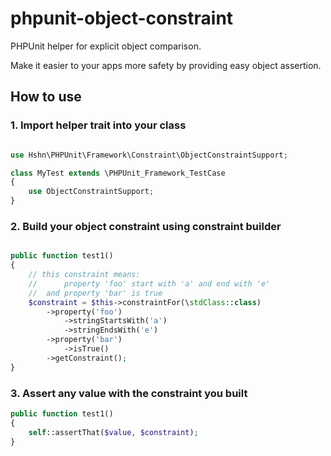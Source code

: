# phpunit-object-constraint

PHPUnit helper for explicit object comparison.

Make it easier to your apps more safety by providing easy object assertion. 

## How to use

### 1. Import helper trait into your class

```php

use Hshn\PHPUnit\Framework\Constraint\ObjectConstraintSupport;

class MyTest extends \PHPUnit_Framework_TestCase 
{
    use ObjectConstraintSupport;
}
```

### 2. Build your object constraint using constraint builder

```php

public function test1()
{
    // this constraint means: 
    //      property 'foo' start with 'a' and end with 'e'
    //  and property 'bar' is true 
    $constraint = $this->constraintFor(\stdClass::class)
        ->property('foo')
            ->stringStartsWith('a')
            ->stringEndsWith('e')
        ->property('bar')
            ->isTrue()
        ->getConstraint();
}
```

### 3. Assert any value with the constraint you built

```php
public function test1()
{
    self::assertThat($value, $constraint);
}
```



